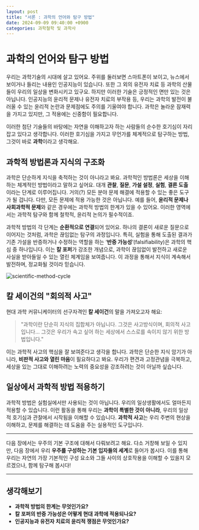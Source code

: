 ```yaml
---
layout: post
title: "서론 : 과학의 언어와 탐구 방법"
date: 2024-09-09 09:40:00 +0900
categories: 과학철학 및 과학사
---
```


# 과학의 언어와 탐구 방법 

우리는 과학기술의 시대에 살고 있어요. 주위를 둘러보면 스마트폰이 보이고, 뉴스에서 보이거나 들리는 내용인 인공지능이 있습니다. 또한 그 외의 유전자 치료 등 과학의 산물들이 우리의 일상을 변화시키고 있구요. 하지만 이러한 기술은 긍정적인 면만 있는 것은 아닙니다. 인공지능의 윤리적 문제나 유전자 치료의 부작용 등, 우리는 과학의 발전이 불러올 수 있는 윤리적 논란과 문제점에도 주의를 기울여야 합니다. 과학은 놀라운 잠재력을 가지고 있지만, 그 적용에는 신중함이 필요합니다.

이러한 첨단 기술들의 바탕에는 자연을 이해하고자 하는 사람들의 순수한 호기심이 자리잡고 있다고 생각합니다. 이러한 호기심을 가지고 무언가를 체계적으로 탐구하는 방법, 그것이 바로 **과학**이라고 생각해요.

## 과학적 방법론과 지식의 구조화 

과학은 단순하게 지식을 축적하는 것이 아니라고 봐요. 과학적인 방법론은 세상을 이해하는 체계적인 방법이라고 말하고 싶어요. 대개 **관찰**, **질문**, **가설 설정**, **실험**, **결론 도출**이라는 단계로 이루어집니다. 거의(?) 모든 분야 문제 해결에 적용할 수 있는 좋은 도구가 될 겁니다. 다만, 모든 문제에 적용 가능한 것은 아닙니다. 예를 들어, **윤리적 문제나 사회과학적 문제**와 같은 경우에는 과학적 방법의 한계가 있을 수 있어요. 이러한 영역에서는 과학적 탐구와 함께 철학적, 윤리적 논의가 필수적이죠.

과학적 방법의 각 단계는 **순환적으로 연결**되어 있어요. 하나의 결론이 새로운 질문으로 이어지는 것처럼, 과학은 끊임없는 탐구의 과정입니다. 특히, 실험을 통해 도출된 결과가 기존 가설을 반증하거나 수정하는 역할을 하는 ‘**반증 가능성**’(falsifiability)은 과학의 핵심 중 하나입니다. 이는 **칼 포퍼**가 강조한 개념으로, 과학이 끊임없이 발전하고 새로운 사실을 받아들일 수 있는 열린 체계임을 보여줍니다. 이 과정을 통해서 지식이 계속해서 발전하며, 정교화될 것이라 믿습니다.

![scientific-method-cycle]("assets/images/scientific-method-cycle.svg")

## 칼 세이건의 "회의적 사고"

현대 과학 커뮤니케이터의 선구자격인 **칼 세이건**의 말을 가져오고자 해요:

> "과학이란 단순히 지식의 집합체가 아닙니다. 그것은 사고방식이며, 회의적 사고입니다... 그것은 우리가 속고 싶어 하는 세상에서 스스로를 속이지 않기 위한 방법입니다."

이는 과학적 사고의 핵심을 잘 보여준다고 생각을 합니다. 과학은 단순한 지식 암기가 아니라, **비판적 사고와 열린 마음**이 필요하다고 봐요. 우리가 편견과 고정관념을 극복하고, 세상을 있는 그대로 이해하려는 노력의 중요성을 강조하려는 것이 아닐까 싶습니다.

## 일상에서 과학적 방법 적용하기

과학적 방법은 실험실에서만 사용되는 것이 아닙니다. 우리의 일상생활에서도 얼마든지 적용할 수 있습니다. 이런 활동을 통해 우리는 **과학이 특별한 것이 아니라**, 우리의 일상적 호기심과 관찰에서 시작됨을 이해할 수 있습니다. **과학적 사고**는 우리 주변의 현상을 이해하고, 문제를 해결하는 데 도움을 주는 실용적인 도구입니다.

---

다음 장에서는 우주의 기본 구조에 대해서 다뤄보려고 해요. 다소 거창해 보일 수 있지만, 다음 장에서 우리 **우주를 구성하는 기본 입자들의 세계**로 들어가 봅시다. 이를 통해 우리는 자연의 가장 기본적인 구성 요소와 그들 사이의 상호작용을 이해할 수 있을지 모르겠으나, 함께 탐구해 봅시다!

---

## 생각해보기

- **과학적 방법의 한계는 무엇인가요?**
- **칼 포퍼의 반증 가능성은 어떻게 현대 과학에 적용되나요?**
- **인공지능과 유전자 치료의 윤리적 쟁점은 무엇인가요?**
